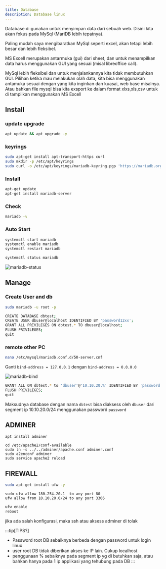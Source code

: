 ```yaml
---
title: Database
description: Database linux
---
```


Database di gunakan untuk menyimpan data dari sebuah web. Disini kita akan fokus pada MySql (MariDB lebih tepatnya). 

Paling mudah saya mengibaratkan MySql seperti excel, akan tetapi lebih besar dan lebih fleksibel.

MS Excell merupakan antarmuka (gui) dari sheet, dan untuk menampilkan data harus menggunakan GUI yang sesuai (misal libreoffice call).

MySql lebih fleksibel dan untuk menjalankannya kita tidak membutuhkan GUI. Pilihan ketika mau melakukan olah data, kita bisa menggunakan antamuka sesuai dengan yang kita inginkan dan kuasai, web base misalnya. Atau bahkan file mysql bisa kita exsport ke dalam format xlxs,xls,csv untuk di tampilkan menggunakan MS Excell

## Install

### update upgrade
```sh
apt update && apt upgrade -y
```

### keyrings

```sh
sudo apt-get install apt-transport-https curl
sudo mkdir -p /etc/apt/keyrings
sudo curl -o /etc/apt/keyrings/mariadb-keyring.pgp 'https://mariadb.org/mariadb_release_signing_key.pgp'

```

### Install
```sh
apt-get update
apt-get install mariadb-server
```
### Check
```sh
mariadb -v
```

### Auto Start

```sh
systemctl start mariadb
systemctl enable mariadb
systemctl restart mariadb
```

```sh
systemctl status mariadb
```
![mariadb-status](/images/linux/mariadb-status.png "mariadb-status")


## Manage

### Create User and db

```sh
sudo mariadb -u root -p
```

```sh
CREATE DATABASE dbtest;
CREATE USER dbuser@localhost IDENTIFIED BY 'password12xx';
GRANT ALL PRIVILEGES ON dbtest.* TO dbuser@localhost;
FLUSH PRIVILEGES;
quit
```

### remote other PC


```sh
nano /etc/mysql/mariadb.conf.d/50-server.cnf
```
Ganti 
``
bind-address = 127.0.0.1
``
dengan
``
bind-address = 0.0.0.0
``

![mariadb-bind](/images/linux/mariadb-bind.png "mariadb-bind")


```sh
GRANT ALL ON dbtest.* to 'dbuser'@'10.10.20.%' IDENTIFIED BY 'password' WITH GRANT OPTION;
FLUSH PRIVILEGES;
quit
```

Maksudnya database dengan nama ``dbtest`` bisa diaksess oleh ``dbuser`` dari segment ip 10.10.20.0/24 menggunakan password ``password``

## ADMINER
```sh 
apt install adminer
```

```
cd /etc/apache2/conf-available
sudo ln -s ../../adminer/apache.conf adminer.conf
sudo a2enconf adminer
sudo service apache2 reload
```

## FIREWALL

```sh
sudo apt-get install ufw -y
```

```
sudo ufw allow 180.254.20.1  to any port 80
ufw allow from 10.10.20.0/24 to any port 3306
```

```sh
ufw enable
reboot
```
jika ada salah konfigurasi, maka ssh atau aksess adminer di tolak


:::tip[TIPS?]
- Password root DB sebaiknya berbeda dengan password untuk login linux 
- user root DB tidak diberikan akses ke IP lain. Cukup localhost
- penggunaan % sebaiknya pada segment ip yg di butuhkan saja, atau bahkan hanya pada 1 ip applikasi yang tehubung pada DB
:::


